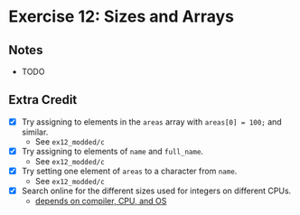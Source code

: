 # Exercise 12: Sizes and Arrays

## Notes

- TODO

## Extra Credit

- [x] Try assigning to elements in the `areas` array with `areas[0] = 100;` and similar.
  - See `ex12_modded/c`
- [x] Try assigning to elements of `name` and `full_name`.
  - See `ex12_modded/c`
- [x] Try setting one element of `areas` to a character from `name`.
  - See `ex12_modded/c`
- [x] Search online for the different sizes used for integers on different CPUs.
  - [depends on compiler, CPU, and OS](https://stackoverflow.com/questions/7180196/size-of-integer-in-c)
